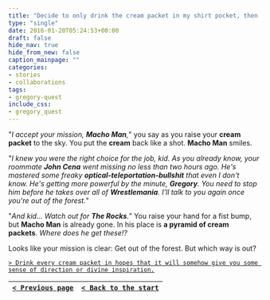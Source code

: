 ```yaml
---
title: "Decide to only drink the cream packet in my shirt pocket, then accept the mission and raise my hand for a fist-bump."
type: "single"
date: 2016-01-20T05:24:53+00:00
draft: false
hide_nav: true
hide_from_new: false
caption_mainpage: ""
categories:
- stories
- collaborations
tags:
- gregory-quest
include_css:
- gregory_quest
---
```


"*I accept your mission, **Macho Man**,*" you say as you raise your **cream packet** to the sky. You put the **cream** back like a shot. **Macho Man** smiles.

"*I knew you were the right choice for the job, kid. As you already know, your roommate **John Cena** went missing no less than two hours ago. He's mastered some freaky **optical-teleportation-bullshit** that even I don't know. He's getting more powerful by the minute, **Gregory**. You need to stop him before he takes over all of **Wrestlemania**. I'll talk to you again once you're out of the forest.*"

"*And kid... Watch out for **The Rocks**.*" You raise your hand for a fist bump, but **Macho Man** is already gone. In his place is **a pyramid of cream packets**. *Where does he get these!?*

Looks like your mission is clear: Get out of the forest. But which way is out?

[``> Drink every cream packet in hopes that it will somehow give you some sense of direction or divine inspiration.``](../9)

|[``< Previous page``](../7)|[``< Back to the start``](../)|
|---|---|
